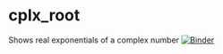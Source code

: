 # cplx_root
Shows real exponentials of a complex number 
[![Binder](https://mybinder.org/badge_logo.svg)](https://mybinder.org/v2/gh/Micky71/cplx_root/main?urlpath=/apps/cplx_root.ipynb)
